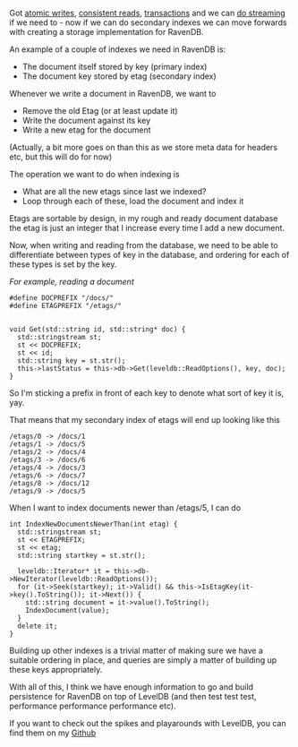 Got [atomic writes](/entries/basic-operations-with-leveldb.htm), [consistent reads](/entries/transactional-guarantees-on-top-of-leveldb.html), [transactions](/entries/writing-a-transaction-manager-on-top-of-leveldb.html) and we can [do streaming](/entries/streaming-large-values-from-leveldb.html) if we need to - now if we can do secondary indexes we can move forwards with creating a storage implementation for RavenDB.

An example of a couple of indexes we need in RavenDB is:

  - The document itself stored by key (primary index)
  - The document key stored by etag (secondary index)

Whenever we write a document in RavenDB, we want to

  - Remove the old Etag (or at least update it)
  - Write the document against its key
  - Write a new etag for the document

(Actually, a bit more goes on than this as we store meta data for headers etc, but this will do for now)

The operation we want to do when indexing is

  - What are all the new etags since last we indexed?
  - Loop through each of these, load the document and index it
  
Etags are sortable by design, in my rough and ready document database the etag is just an integer that I increase every time I add a new document.

Now, when writing and reading from the database, we need to be able to differentiate between types of key in the database, and ordering for each of these types is set by the key.

*For example, reading a document*

    #define DOCPREFIX "/docs/"
    #define ETAGPREFIX "/etags/"


    void Get(std::string id, std::string* doc) {
      std::stringstream st;
      st << DOCPREFIX;
      st << id;
      std::string key = st.str();
      this->lastStatus = this->db->Get(leveldb::ReadOptions(), key, doc);
    }

So I'm sticking a prefix in front of each key to denote what sort of key it is, yay.

That means that my secondary index of etags will end up looking like this

    /etags/0 -> /docs/1
    /etags/1 -> /docs/5
    /etags/2 -> /docs/4
    /etags/3 -> /docs/6
    /etags/4 -> /docs/3
    /etags/6 -> /docs/7
    /etags/8 -> /docs/12
    /etags/9 -> /docs/5


When I want to index documents newer than /etags/5, I can do

    int IndexNewDocumentsNewerThan(int etag) {
      std::stringstream st;
      st << ETAGPREFIX;
      st << etag;
      std::string startkey = st.str();

      leveldb::Iterator* it = this->db->NewIterator(leveldb::ReadOptions());
      for (it->Seek(startkey); it->Valid() && this->IsEtagKey(it->key().ToString()); it->Next()) {
        std::string document = it->value().ToString();
        IndexDocument(value);
      }
      delete it;
    }

Building up other indexes is a trivial matter of making sure we have a suitable ordering in place, and queries are simply a matter of building up these keys appropriately.

With all of this, I think we have enough information to go and build persistence for RavenDB on top of LevelDB (and then test test test, performance performance performance etc).

If you want to check out the spikes and playarounds with LevelDB, you can find them on my [Github](https://github.com/robashton/leveldb-play)


